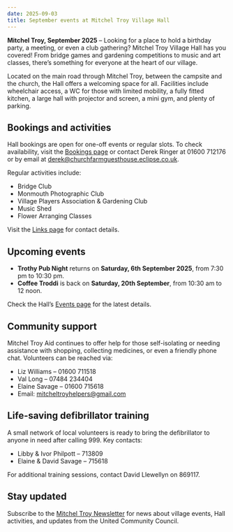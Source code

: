 ```yaml
---
date: 2025-09-03
title: September events at Mitchel Troy Village Hall
---
```


**Mitchel Troy, September 2025** – Looking for a place to hold a birthday party, a meeting, or even a club gathering? Mitchel Troy Village Hall has you covered! From bridge games and gardening competitions to music and art classes, there’s something for everyone at the heart of our village.

Located on the main road through Mitchel Troy, between the campsite and the church, the Hall offers a welcoming space for all. Facilities include wheelchair access, a WC for those with limited mobility, a fully fitted kitchen, a large hall with projector and screen, a mini gym, and plenty of parking.

## Bookings and activities

Hall bookings are open for one-off events or regular slots. To check availability, visit the [Bookings page](https://mitcheltroyvillagehall.org.uk/bookings/) or contact Derek Ringer at 01600 712176 or by email at [derek@churchfarmguesthouse.eclipse.co.uk](mailto:derek@churchfarmguesthouse.eclipse.co.uk).

Regular activities include:

- Bridge Club  
- Monmouth Photographic Club  
- Village Players Association & Gardening Club  
- Music Shed  
- Flower Arranging Classes  

Visit the [Links page](https://mitcheltroyvillagehall.org.uk/links/) for contact details.

## Upcoming events

- **Trothy Pub Night** returns on **Saturday, 6th September 2025**, from 7:30 pm to 10:30 pm.  
- **Coffee Troddi** is back on **Saturday, 20th September**, from 10:30 am to 12 noon.  

Check the Hall’s [Events page](https://mitcheltroyvillagehall.org.uk/events/) for the latest details.

## Community support

Mitchel Troy Aid continues to offer help for those self-isolating or needing assistance with shopping, collecting medicines, or even a friendly phone chat. Volunteers can be reached via:

- Liz Williams – 01600 711518  
- Val Long – 07484 234404  
- Elaine Savage – 01600 715618  
- Email: [mitcheltroyhelpers@gmail.com](mailto:mitcheltroyhelpers@gmail.com)  

## Life-saving defibrillator training

A small network of local volunteers is ready to bring the defibrillator to anyone in need after calling 999. Key contacts:

- Libby & Ivor Philpott – 713809  
- Elaine & David Savage – 715618  

For additional training sessions, contact David Llewellyn on 869117.

## Stay updated

Subscribe to the [Mitchel Troy Newsletter](https://mitcheltroyvillagehall.us18.list-manage.com/subscribe?u=a5ad6d35ce8045f5f6ef3a3a9&id=19234e910b) for news about village events, Hall activities, and updates from the United Community Council.

